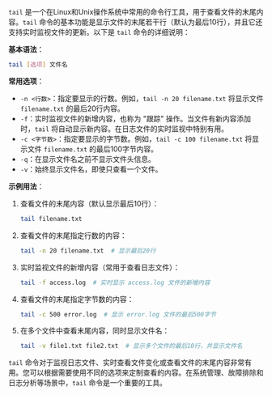 `tail` 是一个在Linux和Unix操作系统中常用的命令行工具，用于查看文件的末尾内容。`tail` 命令的基本功能是显示文件的末尾若干行（默认为最后10行），并且它还支持实时监视文件的更新。以下是 `tail` 命令的详细说明：

**基本语法**：
```bash
tail [选项] 文件名
```

**常用选项**：
- `-n <行数>`：指定要显示的行数。例如，`tail -n 20 filename.txt` 将显示文件 `filename.txt` 的最后20行内容。
- `-f`：实时监视文件的新增内容，也称为 "跟踪" 操作。当文件有新内容添加时，`tail` 将自动显示新内容。在日志文件的实时监视中特别有用。
- `-c <字节数>`：指定要显示的字节数。例如，`tail -c 100 filename.txt` 将显示文件 `filename.txt` 的最后100字节内容。
- `-q`：在显示文件名之前不显示文件头信息。
- `-v`：始终显示文件名，即使只查看一个文件。

**示例用法**：
1. 查看文件的末尾内容（默认显示最后10行）：
   ```bash
   tail filename.txt
   ```

2. 查看文件的末尾指定行数的内容：
   ```bash
   tail -n 20 filename.txt  # 显示最后20行
   ```

3. 实时监视文件的新增内容（常用于查看日志文件）：
   ```bash
   tail -f access.log  # 实时显示 access.log 文件的新增内容
   ```

4. 查看文件的末尾指定字节数的内容：
   ```bash
   tail -c 500 error.log  # 显示 error.log 文件的最后500字节
   ```

5. 在多个文件中查看末尾内容，同时显示文件名：
   ```bash
   tail -v file1.txt file2.txt  # 显示多个文件的最后10行，并显示文件名
   ```

`tail` 命令对于监视日志文件、实时查看文件变化或查看文件的末尾内容非常有用。您可以根据需要使用不同的选项来定制查看的内容。在系统管理、故障排除和日志分析等场景中，`tail` 命令是一个重要的工具。
